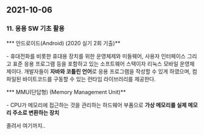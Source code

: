 ## 2021-10-06

### 11. 응용 SW 기초 활용

*** 안드로이드(Android) (2020 실기 2회 기출)**

\- 휴대전화를 비롯한 휴대용 장치를 위한 운영체제와 미들웨어, 사용자 인터페이스 그리고 표준 응용 프로그램 등을 포함하고 있는 소프트웨어 스택이자 리눅스 모바일 운영체제이다. 개발자들이 **자바와 코틀린 언어**로 응용 프로그램을 작성할 수 있게 하였으며, 컴파일된 바이트코드를 구동할 수 있는 런타임 라이브러리를 제공한다.



*** MMU(단답형) (Memory Management Unit)**

\- CPU가 메모리에 접근하는 것을 관리하는 하드웨어 부품으로 **가상 메모리를 실제 메모리 주소로 변환하는 장치**

 

졸려서 여기까지..